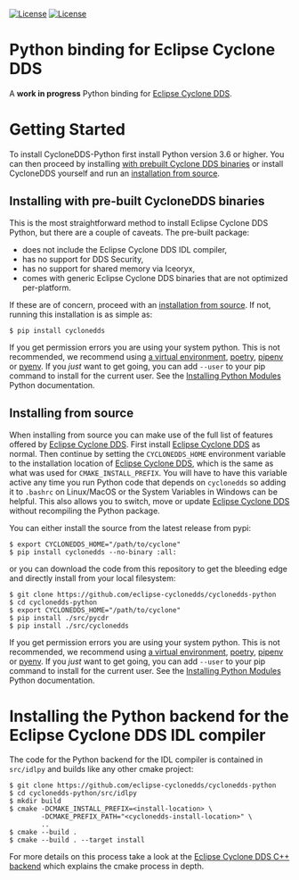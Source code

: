 [![License](https://img.shields.io/badge/License-EPL%202.0-blue)](https://choosealicense.com/licenses/epl-2.0/)
[![License](https://img.shields.io/badge/License-EDL%201.0-blue)](https://choosealicense.com/licenses/edl-1.0/)

# Python binding for Eclipse Cyclone DDS

A **work in progress** Python binding for [Eclipse Cyclone DDS][1].

# Getting Started

To install CycloneDDS-Python first install Python version 3.6 or higher. You can then proceed by installing [with prebuilt Cyclone DDS binaries](#installing-with-pre-built-binaries) or install CycloneDDS yourself and run an [installation from source](#installing-from-source).

## Installing with pre-built CycloneDDS binaries

This is the most straightforward method to install Eclipse Cyclone DDS Python, but there are a couple of caveats. The pre-built package:
 * does not include the Eclipse Cyclone DDS IDL compiler,
 * has no support for DDS Security,
 * has no support for shared memory via Iceoryx,
 * comes with generic Eclipse Cyclone DDS binaries that are not optimized per-platform.

If these are of concern, proceed with an [installation from source](#installing-from-source). If not, running this installation is as simple as:

    $ pip install cyclonedds


If you get permission errors you are using your system python. This is not recommended, we recommend using [a virtual environment][2], [poetry][3], [pipenv][4] or [pyenv][5]. If you _just_ want to get going, you can add `--user` to your pip command to install for the current user. See the [Installing Python Modules][6] Python documentation.

## Installing from source

When installing from source you can make use of the full list of features offered by [Eclipse Cyclone DDS][1]. First install [Eclipse Cyclone DDS][1] as normal. Then continue by setting the `CYCLONEDDS_HOME` environment variable to the installation location of [Eclipse Cyclone DDS][1], which is the same as what was used for `CMAKE_INSTALL_PREFIX`. You will have to have this variable active any time you run Python code that depends on `cyclonedds` so adding it to `.bashrc` on Linux/MacOS or the System Variables in Windows can be helpful. This also allows you to switch, move or update [Eclipse Cyclone DDS][1] without recompiling the Python package.

You can either install the source from the latest release from pypi:

    $ export CYCLONEDDS_HOME="/path/to/cyclone"
    $ pip install cyclonedds --no-binary :all:

or you can download the code from this repository to get the bleeding edge and directly install from your local filesystem:

    $ git clone https://github.com/eclipse-cyclonedds/cyclonedds-python
    $ cd cyclonedds-python
    $ export CYCLONEDDS_HOME="/path/to/cyclone"
    $ pip install ./src/pycdr
    $ pip install ./src/cyclonedds

If you get permission errors you are using your system python. This is not recommended, we recommend using [a virtual environment][2], [poetry][3], [pipenv][4] or [pyenv][5]. If you _just_ want to get going, you can add `--user` to your pip command to install for the current user. See the [Installing Python Modules][6] Python documentation.

[1]: https://github.com/eclipse-cyclonedds/cyclonedds/
[2]: https://docs.python.org/3/tutorial/venv.html
[3]: https://python-poetry.org/
[4]: https://pipenv.pypa.io/en/latest/
[5]: https://github.com/pyenv/pyenv
[6]: https://docs.python.org/3/installing/index.html#installing-into-the-system-python-on-linux


# Installing the Python backend for the Eclipse Cyclone DDS IDL compiler

The code for the Python backend for the IDL compiler is contained in `src/idlpy` and builds like any other cmake project:

    $ git clone https://github.com/eclipse-cyclonedds/cyclonedds-python
    $ cd cyclonedds-python/src/idlpy
    $ mkdir build
    $ cmake -DCMAKE_INSTALL_PREFIX=<install-location> \
            -DCMAKE_PREFIX_PATH="<cyclonedds-install-location>" \
            ..
    $ cmake --build .
    $ cmake --build . --target install

For more details on this process take a look at the [Eclipse Cyclone DDS C++ backend][7] which explains the cmake process in depth.

[7]: https://github.com/eclipse-cyclonedds/cyclonedds-cxx/
